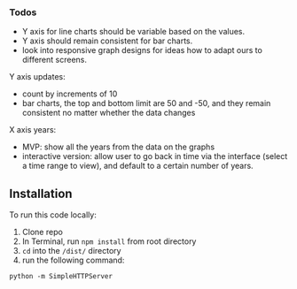 ### Todos

- Y axis for line charts should be variable based on the values. 
- Y axis should remain consistent for bar charts.
- look into responsive graph designs for ideas how to adapt ours to different screens.

Y axis updates:

- count by increments of 10
- bar charts, the top and bottom limit are 50 and -50, and they remain consistent no matter whether the data changes

X axis years:

- MVP: show all the years from the data on the graphs
- interactive version: allow user to go back in time via the interface (select a time range to view), and default to a certain number of years.


## Installation

To run this code locally:

1. Clone repo
1. In Terminal, run `npm install` from root directory
1. `cd` into the `/dist/` directory
1. run the following command:
  ```
  python -m SimpleHTTPServer
  ```